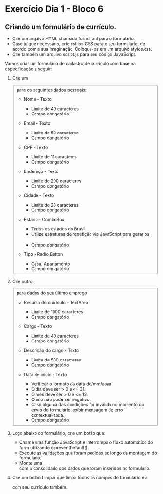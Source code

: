 # Exercício Dia 1 - Bloco 6

## Criando um formulário de currículo.

- Crie um arquivo HTML chamado form.html para o formulário.
- Caso julgue necessário, crie estilos CSS para o seu formulário, de acordo com a sua imaginação. Coloque-os em um arquivo styles.css.
- Crie também um arquivo script.js para seu código JavaScript.

Vamos criar um formulário de cadastro de currículo com base na especificação a seguir:

1. Crie um <fieldset> para os seguintes dados pessoais:

	- Nome - Texto
		- Limite de 40 caracteres
		- Campo obrigatório

	- Email - Texto
		- Limite de 50 caracteres
		- Campo obrigatório

	- CPF - Texto
		- Limite de 11 caracteres
		- Campo obrigatório

	- Endereço - Texto
		- Limite de 200 caracteres
		- Campo obrigatório

	- Cidade - Texto
		- Limite de 28 caracteres
		- Campo obrigatório

	- Estado - ComboBox
		- Todos os estados do Brasil
		- Utilize estruturas de repetição via JavaScript para gerar os <option>
		- Campo obrigatório

	- Tipo - Radio Button
		- Casa, Apartamento
		- Campo obrigatório

2. Crie outro <fieldset> para dados do seu último emprego

	- Resumo do currículo - TextArea
		- Limite de 1000 caracteres
		- Campo obrigatório

	- Cargo - Texto
		- Limite de 40 caracteres
		- Campo obrigatório

	- Descrição do cargo - Texto
		- Limite de 500 caracteres
		- Campo obrigatório

	- Data de início - Texto
		- Verificar o formato da data dd/mm/aaaa.
		- O dia deve ser > 0 e <= 31.
		- O mês deve ser > 0 e <= 12.
		- O ano não pode ser negativo.
		- Caso alguma das condições for inválida no momento do envio do formulário, exibir mensagem de erro contextualizada.
		- Campo obrigatório

3. Logo abaixo do formulário, crie um botão que:

	- Chame uma função JavaScript e interrompa o fluxo automático do form utilizando o preventDefault().
	- Execute as validações que foram pedidas ao longo da montagem do formulário.
	- Monte uma <div> com o consolidado dos dados que foram inseridos no formulário.

4. Crie um botão Limpar que limpa todos os campos do formulário e a <div> com seu currículo também.
